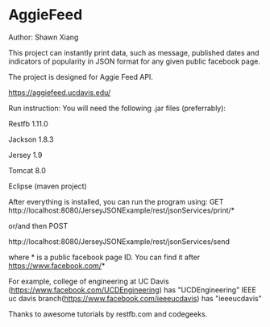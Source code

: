 # AggieFeed

Author: Shawn Xiang 

This project can instantly print data, such as message, published dates and indicators of popularity in JSON format for any given public facebook page. 

The project is designed for Aggie Feed API. 

https://aggiefeed.ucdavis.edu/

Run instruction:
You will need the following .jar files (preferrably):

Restfb 1.11.0

Jackson 1.8.3

Jersey 1.9

Tomcat 8.0

Eclipse (maven project)

After everything is installed, you can run the program using: GET
http://localhost:8080/JerseyJSONExample/rest/jsonServices/print/*

or/and then POST

http://localhost:8080/JerseyJSONExample/rest/jsonServices/send

where * is a public facebook page ID. You can find it after https://www.facebook.com/*

For example, college of engineering at UC Davis (https://www.facebook.com/UCDEngineering) has "UCDEngineering"
IEEE uc davis branch(https://www.facebook.com/ieeeucdavis) has "ieeeucdavis"

Thanks to awesome tutorials by restfb.com and codegeeks.
